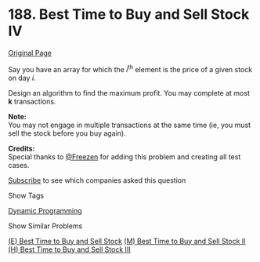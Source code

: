 # 188. Best Time to Buy and Sell Stock IV

[Original Page](https://leetcode.com/problems/best-time-to-buy-and-sell-stock-iv/)

Say you have an array for which the _i_<sup>th</sup> element is the price of a given stock on day _i_.

Design an algorithm to find the maximum profit. You may complete at most **k** transactions.

**Note:**  
You may not engage in multiple transactions at the same time (ie, you must sell the stock before you buy again).

**Credits:**  
Special thanks to [@Freezen](https://oj.leetcode.com/discuss/user/Freezen) for adding this problem and creating all test cases.

<div>

[Subscribe](/subscribe/) to see which companies asked this question

</div>

<div>

<div id="tags" class="btn btn-xs btn-warning">Show Tags</div>

<span class="hidebutton">[Dynamic Programming](/tag/dynamic-programming/)</span></div>

<div>

<div id="similar" class="btn btn-xs btn-warning">Show Similar Problems</div>

<span class="hidebutton">[(E) Best Time to Buy and Sell Stock](/problems/best-time-to-buy-and-sell-stock/) [(M) Best Time to Buy and Sell Stock II](/problems/best-time-to-buy-and-sell-stock-ii/) [(H) Best Time to Buy and Sell Stock III](/problems/best-time-to-buy-and-sell-stock-iii/)</span></div>